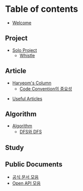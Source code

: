 # Table of contents

* [Welcome](README.md)

## Project
* [Solo Project](project/solo/README.md)
  * [Whistle](project/solo/whistle/whistleIntroduction.md)

[//]: # (  * [Company]&#40;project/company/README.md&#41;)

[//]: # (    * [게시판 과제]&#40;project/company/board/README.md&#41;)

[//]: # (      * [프로젝트 소개]&#40;project/company/board/boardOutLine.md&#41;)

## Article
* [Haryeom's Column](column/column.md)
  * [Code Convention의 중요성](column/topic/convention.md)

[//]: # (* [Work Experience]&#40;column/topic&#41;)
* [Useful Articles](article/link.md)

[//]: # (  * [Today I Learn]&#40;column/til/README.md&#41;)
[//]: # (  * [Topic]&#40;column/topic/README.md&#41;)

## Algorithm
* [Algorithm](coding/algorithm/README.md)
  * [DFS와 DFS](coding/algorithm/DFSandBFS.md)

[//]: # (* [Coding Test]&#40;coding/question/README.md&#41;)

[//]: # (## Work Experience)
[//]: # (* [Work Experience]&#40;work/README.md&#41;)


## Study
[//]: # (* [Study]&#40;study/legacy/README.md&#41;)
[//]: # (  * [Language]&#40;study/legacy/language/README.md&#41;)
[//]: # (    * [Java]&#40;study/legacy/language/java/README.md&#41;)
[//]: # (        * [자바란 무엇일까?]&#40;study/legacy/language/java/javaMain.md&#41;)
[//]: # (  * [Framework && Library]&#40;study/legacy/framework&&library/README.md&#41;)
[//]: # (    * [Spring]&#40;study/legacy/framework&&library/spring/README.md&#41;)
[//]: # (      * [스프링이란 무엇일까?]&#40;study/legacy/framework&&library/spring/springMain.md&#41;)
[//]: # (    * [JPA]&#40;study/legacy/framework&&library/jpa/README.md&#41;)
[//]: # (      * [JPA란 무엇일까?]&#40;study/legacy/framework&&library/jpa/jpaMain.md&#41;)
[//]: # (  * [DataBase]&#40;study/legacy/db/README.md&#41;)
[//]: # (    * [MySql]&#40;study/legacy/db/mysql/README.md&#41;)
[//]: # (      * [MySql이란 무엇일까?]&#40;study/legacy/db/mysql/mySqlMain.md&#41;)
[//]: # (    * [Redis]&#40;study/legacy/db/redis/README.md&#41;)
[//]: # (      * [Redis란 무엇일까?]&#40;study/legacy/db/redis/redisMain.md&#41;)
[//]: # (  * [Infra]&#40;study/legacy/infra/README.md&#41;)
[//]: # (    * [AWS]&#40;study/legacy/infra/aws/README.md&#41;)
[//]: # (      * [AWS란 무엇일까?]&#40;study/legacy/infra/aws/awsMain.md&#41;)
[//]: # (  * [Computer Science]&#40;study/legacy/cs/README.md&#41;)
[//]: # (    * [Redis]&#40;study/legacy/cs/README.md&#41;)
[//]: # (      * [Redis란 무엇일까?]&#40;study/legacy/cs/csMain.md&#41;)

## Public Documents
* [공식 문서 모음](document/public/public.md)
* [Open API 모음](document/openapi/openapi.md)